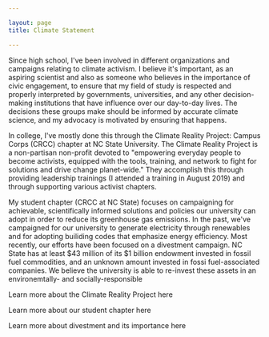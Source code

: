 ```yaml
---

layout: page
title: Climate Statement 

---
```



Since high school, I've been involved in different organizations and campaigns relating to climate activism. I believe it's important, as an aspiring scientist and also as someone who believes in the importance of civic engagement, to ensure that my field of study is respected and properly interpreted by governments, universities, and any other decision-making institutions that have influence over our day-to-day lives. The decisions these groups make should be informed by accurate climate science, and my advocacy is motivated by ensuring that happens.

In college, I've mostly done this through the Climate Reality Project: Campus Corps (CRCC) chapter at NC State University. The Climate Reality Project is a non-partisan non-profit devoted to "empowering everyday people to become activists, equipped with the tools, training, and network to fight for solutions and drive change planet-wide." They accomplish this through providing leadership trainings (I attended a training in August 2019) and through supporting various activist chapters.

My student chapter (CRCC at NC State) focuses on campaigning for achievable, scientifically informed solutions and policies our university can adopt in order to reduce its greenhouse gas emissions. In the past, we've campaigned for our university to generate electricity through renewables and for adopting builiding codes that emphasize energy efficiency. Most recently, our efforts have been focused on a divestment campaign. NC State has at least $43 million of its $1 billion endowment invested in fossil fuel commodities, and an unknown amount invested in fossi fuel-associated companies. We believe the university is able to re-invest these assets in an environemtally- and socially-responsible  

Learn more about the Climate Reality Project here

Learn more about our student chapter here

Learn more about divestment and its importance here  
